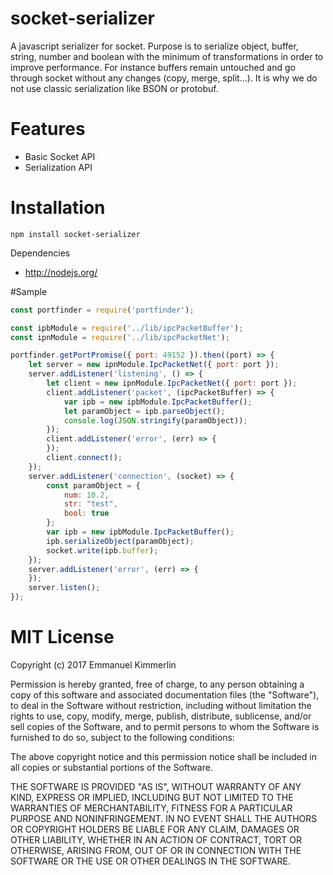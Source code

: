 # socket-serializer
A javascript serializer for socket.
Purpose is to serialize object, buffer, string, number and boolean with the minimum of transformations in order to improve performance.
For instance buffers remain untouched and go through socket without any changes (copy, merge, split...).
It is why we do not use classic serialization like BSON or protobuf.

# Features
* Basic Socket API
* Serialization API

# Installation
```Batchfile
npm install socket-serializer
```

Dependencies
* http://nodejs.org/

#Sample
```js
const portfinder = require('portfinder');

const ipbModule = require('../lib/ipcPacketBuffer');
const ipnModule = require('../lib/ipcPacketNet');

portfinder.getPortPromise({ port: 49152 }).then((port) => {
    let server = new ipnModule.IpcPacketNet({ port: port });
    server.addListener('listening', () => {
        let client = new ipnModule.IpcPacketNet({ port: port });
        client.addListener('packet', (ipcPacketBuffer) => {
            var ipb = new ipbModule.IpcPacketBuffer();
            let paramObject = ipb.parseObject();
            console.log(JSON.stringify(paramObject));
        });
        client.addListener('error', (err) => {
        });
        client.connect();
    });
    server.addListener('connection', (socket) => {
        const paramObject = {
            num: 10.2,
            str: "test",
            bool: true
        };
        var ipb = new ipbModule.IpcPacketBuffer();
        ipb.serializeObject(paramObject);
        socket.write(ipb.buffer);
    });
    server.addListener('error', (err) => {
    });
    server.listen();
});
```

# MIT License

Copyright (c) 2017 Emmanuel Kimmerlin

Permission is hereby granted, free of charge, to any person obtaining a copy of this software and associated documentation files (the "Software"), to deal in the Software without restriction, including without limitation the rights to use, copy, modify, merge, publish, distribute, sublicense, and/or sell copies of the Software, and to permit persons to whom the Software is furnished to do so, subject to the following conditions:

The above copyright notice and this permission notice shall be included in all copies or substantial portions of the Software.

THE SOFTWARE IS PROVIDED "AS IS", WITHOUT WARRANTY OF ANY KIND, EXPRESS OR IMPLIED, INCLUDING BUT NOT LIMITED TO THE WARRANTIES OF MERCHANTABILITY, FITNESS FOR A PARTICULAR PURPOSE AND NONINFRINGEMENT. IN NO EVENT SHALL THE AUTHORS OR COPYRIGHT HOLDERS BE LIABLE FOR ANY CLAIM, DAMAGES OR OTHER LIABILITY, WHETHER IN AN ACTION OF CONTRACT, TORT OR OTHERWISE, ARISING FROM, OUT OF OR IN CONNECTION WITH THE SOFTWARE OR THE USE OR OTHER DEALINGS IN THE SOFTWARE.